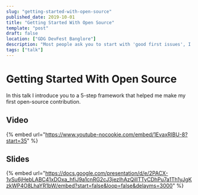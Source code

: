 ```yaml
---
slug: "getting-started-with-open-source"
published_date: 2019-10-01
title: "Getting Started With Open Source"
template: "post"
draft: false
location: ["GDG DevFest Banglore"]
description: "Most people ask you to start with 'good first issues', I think that's a problem. In this talk I share 5 simple steps to contribute to any opensource project."
tags: ["talk"]
---
```


# Getting Started With Open Source

In this talk I introduce you to a 5-step framework that helped me make my first open-source contribution.

## Video

{% embed url="https://www.youtube-nocookie.com/embed/1EvaxRIBU-8?start=35" %}

## Slides

{% embed url="https://docs.google.com/presentation/d/e/2PACX-1vSu6jHebLABC41xDOxa_hfiJ9a1cnRG2cJ3jezIhAzQillTTyCDhPu7a1Th1yJgKzkWP4O8LhaYR1bW/embed?start=false&loop=false&delayms=3000" %}